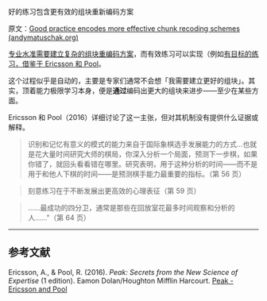 好的练习包含更有效的组块重新编码方案

原文：[Good practice encodes more effective chunk recoding schemes (andymatuschak.org)](https://notes.andymatuschak.org/zqjudbYd5oSMN1qAym1HZRcHtvxToD7EqDkL)

[专业水准需要建立复杂的组块重编码方案](https://notes.andymatuschak.org/z7s7zpUDq2EEXnu3XJQLmqjddZnwGkBfz5WWL)，而有效练习可以实现（例如[有目标的练习，借鉴于 Ericsson 和 Pool](https://notes.andymatuschak.org/z7pC147AdTuRWQ2XKyRYpQC8FiM6rmjwRqwzv)。

这个过程似乎是自动的，主要是专家们通常不会想「我需要建立更好的组块」。其实，顶着能力极限学习本身，便是**通过**编码出更大的组块来进步——至少在某些方面。

Ericsson 和 Pool（2016）详细讨论了这一主张，但对其机制没有提供什么证据或解释。

> 识别和记忆有意义的模式的能力来自于国际象棋选手发展能力的方式…也就是花大量时间研究大师的棋局，你深入分析一个局面，预测下一步棋，如果你错了，就回头看看错在哪里。研究表明，用于这种分析的时间——而不是用于和他人下棋的时间——是预测棋手能力最重要的指标。（第 56 页）

> 刻意练习在于不断发展出更高效的心理表征（第 59 页）

> ......最成功的四分卫，通常是那些在回放室花最多时间观察和分析的人......"（第 64 页）

------

## 参考文献

Ericsson, A., & Pool, R. (2016). *Peak: Secrets from the New Science of Expertise* (1 edition). Eamon Dolan/Houghton Mifflin Harcourt. [Peak - Ericsson and Pool](https://notes.andymatuschak.org/z6Sx5DSLp1Jdt4wqvN36Xvregj6mQnCnFopmy)